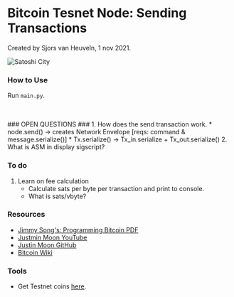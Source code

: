 # Bitcoin Tesnet Node: Sending Transactions #
Created by Sjors van Heuveln, 1 nov 2021.

![Satoshi City](https://preview.redd.it/98d2sxhnh2t31.jpg?width=3840&format=pjpg&auto=webp&s=7add8087278f2f8847881a2226d3397ac1778d80)

### How to Use ###
Run `main.py`.

<br>
<br>
### OPEN QUESTIONS ###
1. How does the send transaction work.
     * node.send() -> creates Network Envelope [reqs: command & message.serialize()]
     * Tx.serialize() -> Tx_in.serialize + Tx_out.serialize()
2. What is ASM in display sigscript?


### To do ###

1. Learn on fee calculation
     - Calculate sats per byte per transaction and print to console.
     - What is sats/vbyte?

<!-- 2. Fix Bloom Filter incoming Txs
     - Parse the transaction manually, see where it goes wrong.
     - I think somehow I'm fishing out the hacks I think, my script mostly works fine.
 -->


### Resources ###
- [Jimmy Song's: Programming Bitcoin PDF](https://www.programming-book.com/python-programming123uo00es0429/)
- [Justmin Moon YouTube](https://www.youtube.com/watch?v=gMmWhiDSius&ab_channel=JustinMoon)
- [Justin Moon GitHub](https://github.com/justinmoon/)
- [Bitcoin Wiki](https://en.bitcoin.it/wiki/Protocol_documentation#tx)


### Tools ###
- Get Testnet coins [here](https://testnet-faucet.mempool.co/).


